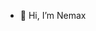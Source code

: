 - 👋 Hi, I’m Nemax

<!---
nemax23/nemax23 is a ✨ special ✨ repository because its `README.md` (this file) appears on your GitHub profile.
You can click the Preview link to take a look at your changes.
--->
